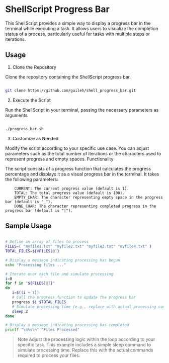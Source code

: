 # ShellScript Progress Bar

This ShellScript provides a simple way to display a progress bar in the terminal while executing a task. It allows users to visualize the completion status of a process, particularly useful for tasks with multiple steps or iterations.
## Usage
1. Clone the Repository

Clone the repository containing the ShellScript progress bar.

```bash

git clone https://github.com/guileh/shell_progress_bar.git
```
2. Execute the Script

Run the ShellScript in your terminal, passing the necessary parameters as arguments.

```bash

./progress_bar.sh
```
3. Customize as Needed

Modify the script according to your specific use case. You can adjust parameters such as the total number of iterations or the characters used to represent progress and empty spaces.
Functionality

The script consists of a progress function that calculates the progress percentage and displays it as a visual progress bar in the terminal. It takes the following parameters:
```
    CURRENT: The current progress value (default is 1).
    TOTAL: The total progress value (default is 100).
    EMPTY_CHAR: The character representing empty space in the progress bar (default is "_").
    DONE_CHAR: The character representing completed progress in the progress bar (default is "|").
```
## Sample Usage

```bash

# Define an array of files to process
FILES=( "myfile1.txt" "myfile2.txt" "myfile3.txt" "myfile4.txt" )
TOTAL_FILES=${#FILES[@]}

# Display a message indicating processing has begun
echo "Processing files ..."

# Iterate over each file and simulate processing
i=0
for f in "${FILES[@]}"
do
   i=$((i + 1))
   # Call the progress function to update the progress bar
   progress $i $TOTAL_FILES
   # Simulate processing time (e.g., replace with actual processing commands)
   sleep 2
done

# Display a message indicating processing has completed
printf "\n%s\n" "Files Processed"
```
> Note
>Adjust the processing logic within the loop according to your specific task. This example includes a simple sleep command to simulate processing time. Replace this with the actual commands required to process your files.
